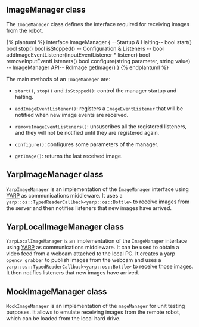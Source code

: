 ## ImageManager class
The `ImageManager` class defines the interface required for receiving images from the robot.

{% plantuml %}
interface ImageManager {
--Startup & Halting--
bool start()
bool stop()
bool isStopped()
-- Configuration & Listeners --
bool addImageEventListener(InputEventListener * listener)
bool removeInputEventListeners()
bool configure(string parameter, string value)
-- ImageManager API--
RdImage getImage()
}
{% endplantuml %}

The main methods of an `ImageManager` are: 
* `start()`, `stop()` and `isStopped()`: control the manager startup and halting.
* `addImageEventListener()`: registers a `ImageEventListener` that will be notified when new image events are received.
* `removeImageEventListeners()`: unsuscribes all the registered listeners, and they will not be notified until they are registered again.
* `configure()`: configures some parameters of the manager.

* `getImage()`: returns the last received image.


## YarpImageManager class
`YarpImageManager` is an implementation of the `ImageManager` interface using [YARP](http://www.yarp.it/) as communications middleware. It uses a `yarp::os::TypedReaderCallback<yarp::os::Bottle>` to receive images from the server and then notifies listeners that new images have arrived. 

## YarpLocalImageManager class
`YarpLocalImageManager` is an implementation of the `ImageManager` interface using [YARP](http://www.yarp.it/) as communications middleware. It can be used to obtain a video feed from a webcam attached to the local PC. It creates a yarp `opencv_grabber` to publish images from the webcam and uses a `yarp::os::TypedReaderCallback<yarp::os::Bottle>` to receive those images. It then notifies listeners that new images have arrived. 


## MockImageManager class
`MockImageManager` is an implementation of the `mageManager` for unit testing purposes.
It allows to emulate receiving images from the remote robot, which can be loaded from the local hard drive.


